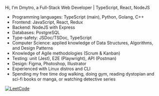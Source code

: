 Hi, I'm Dmytro, a Full-Stack Web Developer | TypeScript, React, NodeJS

- Programming languages: TypeScript (main), Python, Golang, C++
- Frontend: JavaScript, React, Redux
- Backend: NodeJS with Express
- Databases: PostgreSQL
- Type-safety: JSDoc/TSDoc, TypeScript
- Computer Science: applied knowledge of Data Structures, Algorithms, and Design Patterns
- Knowledge of Agile methodologies (Scrum & Kanban)
- Testing: unit (Jest), E2E (Playwright), API (Postman)
- Design: Figma, Photoshop, Illustrator
- Experienced with Linux distros and CLI
- Spending my free time dog walking, doing gym, reading dystopian and sci-fi books or manga, or watching detective series

[![LeetCode](https://leetcard.jacoblin.cool/dmltdev?theme=nord&font=Fira%20Code)](https://leetcode.com/dmltdev/)
